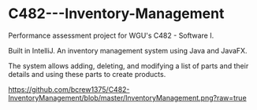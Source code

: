 # C482---Inventory-Management
Performance assessment project for WGU's C482 - Software I.

Built in IntelliJ. An inventory management system using Java and JavaFX.

The system allows adding, deleting, and modifying a list of parts and their details and using these parts to create products.

https://github.com/bcrew1375/C482-InventoryManagement/blob/master/InventoryManagement.png?raw=true
